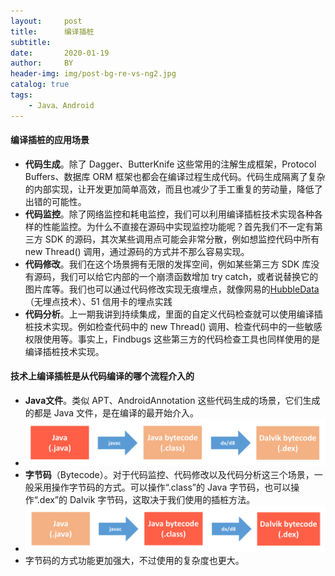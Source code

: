 ```yaml
---
layout:     post
title:      编译插桩
subtitle:   
date:       2020-01-19
author:     BY
header-img: img/post-bg-re-vs-ng2.jpg
catalog: true
tags:
    - Java、Android
---
```


#### 编译插桩的应用场景
* **代码生成**。除了 Dagger、ButterKnife 这些常用的注解生成框架，Protocol Buffers、数据库 ORM 框架也都会在编译过程生成代码。代码生成隔离了复杂的内部实现，让开发更加简单高效，而且也减少了手工重复的劳动量，降低了出错的可能性。
* **代码监控**。除了网络监控和耗电监控，我们可以利用编译插桩技术实现各种各样的性能监控。为什么不直接在源码中实现监控功能呢？首先我们不一定有第三方 SDK 的源码，其次某些调用点可能会非常分散，例如想监控代码中所有 new Thread() 调用，通过源码的方式并不那么容易实现。
* **代码修改**。我们在这个场景拥有无限的发挥空间，例如某些第三方 SDK 库没有源码，我们可以给它内部的一个崩溃函数增加 try catch，或者说替换它的图片库等。我们也可以通过代码修改实现无痕埋点，就像网易的[HubbleData](https://neyoufan.github.io/2017/07/11/android/%E7%BD%91%E6%98%93HubbleData%E4%B9%8BAndroid%E6%97%A0%E5%9F%8B%E7%82%B9%E5%AE%9E%E8%B7%B5/)（无埋点技术）、51 信用卡的埋点实践
* **代码分析**。上一期我讲到持续集成，里面的自定义代码检查就可以使用编译插桩技术实现。例如检查代码中的 new Thread() 调用、检查代码中的一些敏感权限使用等。事实上，Findbugs 这些第三方的代码检查工具也同样使用的是编译插桩技术实现。
  
#### 技术上编译插桩是从代码编译的哪个流程介入的
  * **Java文件**。类似 APT、AndroidAnnotation 这些代码生成的场景，它们生成的都是 Java 文件，是在编译的最开始介入。
  * ![](../img/java文件.png)
  * **字节码**（Bytecode）。对于代码监控、代码修改以及代码分析这三个场景，一般采用操作字节码的方式。可以操作“.class”的 Java 字节码，也可以操作“.dex”的 Dalvik 字节码，这取决于我们使用的插桩方法。
  * ![](../img/字节码.png)
  * 字节码的方式功能更加强大，不过使用的复杂度也更大。